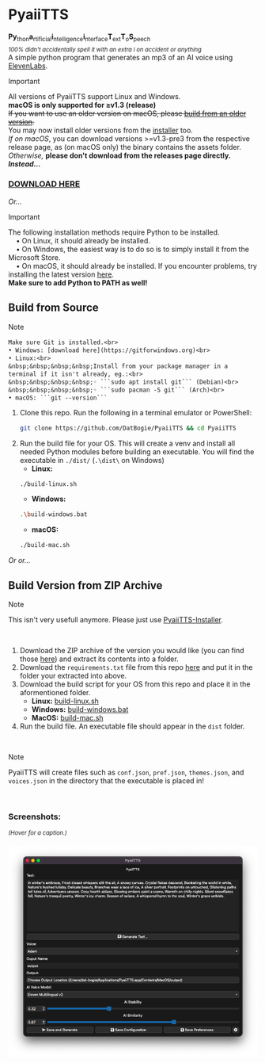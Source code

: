 # PyaiiTTS
**Py**<sub>thon</sub>**a**<sub>rtificial</sub>**i**<sub>ntelligence</sub>**i**<sub>nterface</sub>**T**<sub>ext</sub>**T**<sub>o</sub>**S**<sub>peech</sub><br>_<sub>100% didn't accidentally spell it with an extra i on accident or anything</sub>_<br>
A simple python program that generates an mp3 of an AI voice using [ElevenLabs](https://elevenlabs.io).

> [!Important]
All versions of PyaiiTTS support Linux and Windows.<br>
**macOS is only supported for ≥v1.3 (release)**<br>
~~If you want to use an older version on macOS, please [build from an older version](#build-version-from-zip-archive).~~<br>
You may now install older versions from the [installer](https://github.com/datbogie/pyaiitts-installer/releases/latest) too.<br>
_If on macOS_, you can download versions >=v1.3-pre3 from the respective release page, as (on macOS only) the binary contains the assets folder.<br>
*Otherwise,* **please don't download from the releases page directly. _Instead..._**
### [DOWNLOAD HERE](https://github.com/DatBogie/PyaiiTTS-Installer/releases/latest)

*Or...*

> [!Important]
The following installation methods require Python to be installed.<br>
&nbsp;&nbsp;&nbsp;&nbsp;• On Linux, it should already be installed.<br>
&nbsp;&nbsp;&nbsp;&nbsp;• On Windows, the easiest way is to do so is to simply install it from the Microsoft Store.<br>
&nbsp;&nbsp;&nbsp;&nbsp;• On macOS, it should already be installed. If you encounter problems, try installing the latest version [here](https://www.python.org/downloads/).<br>
**Make sure to add Python to PATH as well!**

## Build from Source
> [!Note]
    Make sure Git is installed.<br>
    • Windows: [download here](https://gitforwindows.org)<br>
    • Linux:<br>
    &nbsp;&nbsp;&nbsp;&nbsp;Install from your package manager in a terminal if it isn't already, eg.:<br>
    &nbsp;&nbsp;&nbsp;&nbsp;◦ ```sudo apt install git``` (Debian)<br>
    &nbsp;&nbsp;&nbsp;&nbsp;◦ ​```sudo pacman -S git``` (Arch)<br>
    • macOS: ```git --version```

1. Clone this repo.
    Run the following in a terminal emulator or PowerShell:
    ```sh
   git clone https://github.com/DatBogie/PyaiiTTS && cd PyaiiTTS
    ```
3. Run the build file for your OS.
    This will create a venv and install all needed Python modules before building an executable.
    You will find the executable in `./dist/` (`.\dist\` on Windows)
    - **Linux:**
    ```sh
    ./build-linux.sh
    ```
    - **Windows:**
    ```sh
    .\build-windows.bat
    ```
    - **macOS:**
    ```sh
    ./build-mac.sh
    ```

*Or or...*

## Build Version from ZIP Archive
> [!Note]
This isn't very usefull anymore. Please just use [PyaiiTTS-Installer](https://github.com/DatBogie/PyaiiTTS-Installer/releases).

&nbsp;
1. Download the ZIP archive of the version you would like (you can find those [here](https://github.com/DatBogie/PyaiiTTS/releases)) and extract its contents into a folder.
2. Download the `requirements.txt` file from this repo [here](requirements.txt) and put it in the folder your extracted into above.
3. Download the build script for your OS from this repo and place it in the aformentioned folder.
    - **Linux:** [build-linux.sh](build-linux.sh)
    - **Windows:** [build-windows.bat](build-windows.bat)
    - **MacOS:** [build-mac.sh](build-mac.sh)
4. Run the build file. An executable file should appear in the `dist` folder.

&nbsp;
> [!Note]
PyaiiTTS will create files such as `conf.json`, `pref.json`, `themes.json`, and `voices.json` in the directory that the executable is placed in!

&nbsp;
### Screenshots:
<sup>_(Hover for a caption.)_</sup>

<span title="PyaiiTTS v1.3 (release) running on macOS Ventura.">![PyaiiTTS v1.3 on macOS w/ default widgets/theme](./.web-assets/macOS.png)</span>